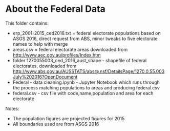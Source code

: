 About the Federal Data
========

This folder contains:

* erp_2001-2015_ced2016.txt = federal electorate populations based on ASGS 2016, direct request from ABS, minor tweaks to five electorate names to help with merge
* areas.csv = federal electorate areas downloaded from http://www.aec.gov.au/profiles/Index.htm
* folder 1270055003_ced_2016_aust_shape - shapefile of federal electorates, downloaded from http://www.abs.gov.au/AUSSTATS/abs@.nsf/DetailsPage/1270.0.55.003July%202016?OpenDocument
* Federal - data cleaning.ipynb - Jupyter Notebook which runs through the process matching populations to areas and producing federal.csv
* federal.csv - csv file with code,name,population and area for each electorate

Notes:

* The population figures are projected figures for 2015
* All boundaries used are from ASGS 2016